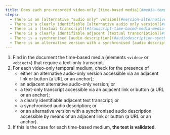 ```yaml
---
title: Does each pre-recorded video-only [time-based media](#media-temporel-type-son-video-and-synchronised) satisfy, if necessary, one of these conditions (excluding special cases)?
steps:
  - There is an [alternative "audio only" version](#version-alternative-audio-only) accessible via an [adjacent link or button](#lien-ou-bouton-adjacent).
  - There is a clearly identifiable [alternative audio only version](#alternative-audio-only-version) adjacent.
  - There is a [textual transcript](#transcript-time-based-media-media-temporal) accessible via an [adjacent link or button](#lien-ou-bouton-adjacent).
  - There is a clearly identifiable adjacent [textual transcription](#transcription-textual-media-temporal).
  - There is a synchronised [audio description](#audiodescription-synchronisee-media-temporal).
  - There is an alternative version with a synchronised [audio description](#synchronised-audio-description-time-based-media) accessible via an [adjacent link or button](#lien-ou-bouton-adjacent).
---
```


1. Find in the document the time-based media (elements `<video>` or `<object>`) that require a text-only transcript.
2. For each video-only temporal medium, check for the presence of
   - either an alternative audio-only version accessible via an adjacent link or button (a URL or an anchor);
   - an adjacent alternative audio-only version; or
   - a text-only transcript accessible via an adjacent link or button (a URL or an anchor);
   - a clearly identifiable adjacent text transcript; or
   - a synchronised audio description; or
   - or an alternative version with a synchronised audio description accessible by means of an adjacent link or button (a URL or an anchor).
3. If this is the case for each time-based medium, **the test is validated**.
